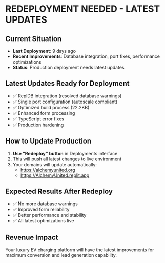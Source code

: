 # REDEPLOYMENT NEEDED - LATEST UPDATES

## Current Situation
- **Last Deployment**: 9 days ago
- **Recent Improvements**: Database integration, port fixes, performance optimizations
- **Status**: Production deployment needs latest updates

## Latest Updates Ready for Deployment
- ✅ ReplDB integration (resolved database warnings)
- ✅ Single port configuration (autoscale compliant)  
- ✅ Optimized build process (22.2KB)
- ✅ Enhanced form processing
- ✅ TypeScript error fixes
- ✅ Production hardening

## How to Update Production
1. **Use "Redeploy" button** in Deployments interface
2. This will push all latest changes to live environment
3. Your domains will update automatically:
   - https://alchemyunited.org
   - https://AlchemyUnited.replit.app

## Expected Results After Redeploy
- ✅ No more database warnings
- ✅ Improved form reliability
- ✅ Better performance and stability
- ✅ All latest optimizations live

## Revenue Impact
Your luxury EV charging platform will have the latest improvements for maximum conversion and lead generation capability.